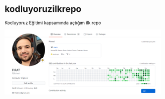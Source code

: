 # kodluyoruzilkrepo
Kodluyoruz Eğitimi kapsamında açtığım ilk repo


![github](images/gitProfile.png)

